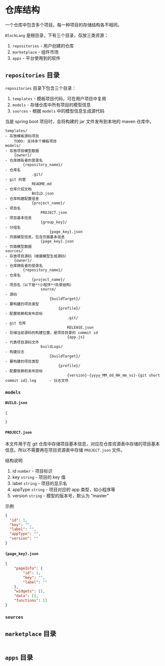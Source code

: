 # 仓库结构

一个仓库中包含多个项目。每一种项目的存储结构各不相同。

`BlockLang` 是根目录，下有三个目录，存放三类资源：

1. `repositories` - 用户创建的仓库
2. `marketplace` - 组件市场
3. `apps` - 平台使用到的软件

## `repositories` 目录

`repositories` 目录下包含三个目录：

1. `templates` - 模板项目代码，可在用户项目中复用
2. `models` - 存储仓库中所有项目的模型信息
3. `sources` - 根据 `models` 中的模型信息生成源代码

当是 spring boot 项目时，会将构建的 jar 文件发布到本地的 maven 仓库中。

```text
templates/                                                                                 - 存放模板源码项目
    TODO: 支持多个模板项目
models/                                                                                    - 存放项目模型数据
    {owner}/                                                                               - 仓库拥有者的登录名
        {repository_name}/                                                                 - 仓库名
            .git/                                                                          - git 托管
            README.md                                                                      - 仓库介绍文档
            BUILD.json                                                                     - 仓库构建配置信息
            {project_name}/                                                                - 项目名
                PROJECT.json                                                               - 项目基本信息
                {group_key}/                                                               - 分组名
                    {page_key}.json                                                        - 页面模型信息，包含页面基本信息
                {page_key}.json                                                            - 页面模型数据
sources/                                                                                   - 存放项目源码（根据模型生成源码）
    {owner}/                                                                               - 仓库拥有者的登录名
        {repository_name}/                                                                 - 仓库名
            {project_name}/                                                                - 项目名（以下是**小程序**目录结构）
                source/                                                                    - 源码
                    {buildTarget}/                                                         - 要构建的项目类型
                        {profile}/                                                         - 配置依赖和发布目标
                            .git/                                                          - git 仓库
                            RELEASE.json                                                   - 存储当前源码的构建位置，是项目目录的 commit id
                            {app.js}                                                       - 代表项目源码文件
                buildLogs/                                                                 - 构建日志
                    {buildTarget}/                                                         - 要构建的项目类型
                        {profile}/                                                         - 配置依赖和发布目标
                            {version}-{yyyy_MM_dd_HH_mm_ss}-{git short commit id}.log      - 日志文件
```

### `models`

#### `BUILD.json`

```json
{

}
```

#### `PROJECT.json`

本文件用于在 git 仓库中存储项目基本信息，对应在仓库资源表中存储的项目基本信息。所以不需要再在项目资源表中存储 `PROJECT.json` 文件。

结构说明

1. id `number` - 项目标识
2. key `string` - 项目的 key 值
3. label `string` - 项目的显示名
4. appType `string` - 项目对应的 app 类型，如小程序等
5. version `string` - 模型的版本号，默认为 "master"

示例

```json
{
  "id": 1,
  "key": "",
  "label": "",
  "appType": "",
  "version": ""
}
```

#### `{page_key}.json`

```json
{
    "pageInfo": {
        "id": 1,
        "key": "",
        "label": ""
    },
    "widgets": [],
    "data": [],
    "functions": []
}
```

### `sources`


## `marketplace` 目录

```text

```

## `apps` 目录
